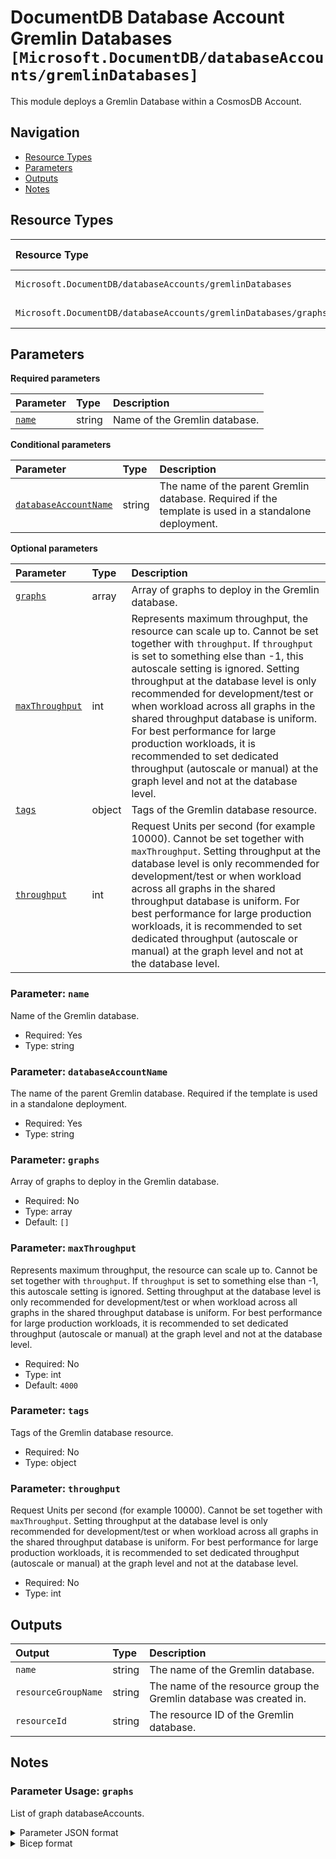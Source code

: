 # DocumentDB Database Account Gremlin Databases `[Microsoft.DocumentDB/databaseAccounts/gremlinDatabases]`

This module deploys a Gremlin Database within a CosmosDB Account.

## Navigation

- [Resource Types](#Resource-Types)
- [Parameters](#Parameters)
- [Outputs](#Outputs)
- [Notes](#Notes)

## Resource Types

| Resource Type | API Version |
| :-- | :-- |
| `Microsoft.DocumentDB/databaseAccounts/gremlinDatabases` | [2024-11-15](https://learn.microsoft.com/en-us/azure/templates/Microsoft.DocumentDB/2024-11-15/databaseAccounts/gremlinDatabases) |
| `Microsoft.DocumentDB/databaseAccounts/gremlinDatabases/graphs` | [2023-04-15](https://learn.microsoft.com/en-us/azure/templates/Microsoft.DocumentDB/2023-04-15/databaseAccounts/gremlinDatabases/graphs) |

## Parameters

**Required parameters**

| Parameter | Type | Description |
| :-- | :-- | :-- |
| [`name`](#parameter-name) | string | Name of the Gremlin database. |

**Conditional parameters**

| Parameter | Type | Description |
| :-- | :-- | :-- |
| [`databaseAccountName`](#parameter-databaseaccountname) | string | The name of the parent Gremlin database. Required if the template is used in a standalone deployment. |

**Optional parameters**

| Parameter | Type | Description |
| :-- | :-- | :-- |
| [`graphs`](#parameter-graphs) | array | Array of graphs to deploy in the Gremlin database. |
| [`maxThroughput`](#parameter-maxthroughput) | int | Represents maximum throughput, the resource can scale up to. Cannot be set together with `throughput`. If `throughput` is set to something else than -1, this autoscale setting is ignored. Setting throughput at the database level is only recommended for development/test or when workload across all graphs in the shared throughput database is uniform. For best performance for large production workloads, it is recommended to set dedicated throughput (autoscale or manual) at the graph level and not at the database level. |
| [`tags`](#parameter-tags) | object | Tags of the Gremlin database resource. |
| [`throughput`](#parameter-throughput) | int | Request Units per second (for example 10000). Cannot be set together with `maxThroughput`. Setting throughput at the database level is only recommended for development/test or when workload across all graphs in the shared throughput database is uniform. For best performance for large production workloads, it is recommended to set dedicated throughput (autoscale or manual) at the graph level and not at the database level. |

### Parameter: `name`

Name of the Gremlin database.

- Required: Yes
- Type: string

### Parameter: `databaseAccountName`

The name of the parent Gremlin database. Required if the template is used in a standalone deployment.

- Required: Yes
- Type: string

### Parameter: `graphs`

Array of graphs to deploy in the Gremlin database.

- Required: No
- Type: array
- Default: `[]`

### Parameter: `maxThroughput`

Represents maximum throughput, the resource can scale up to. Cannot be set together with `throughput`. If `throughput` is set to something else than -1, this autoscale setting is ignored. Setting throughput at the database level is only recommended for development/test or when workload across all graphs in the shared throughput database is uniform. For best performance for large production workloads, it is recommended to set dedicated throughput (autoscale or manual) at the graph level and not at the database level.

- Required: No
- Type: int
- Default: `4000`

### Parameter: `tags`

Tags of the Gremlin database resource.

- Required: No
- Type: object

### Parameter: `throughput`

Request Units per second (for example 10000). Cannot be set together with `maxThroughput`. Setting throughput at the database level is only recommended for development/test or when workload across all graphs in the shared throughput database is uniform. For best performance for large production workloads, it is recommended to set dedicated throughput (autoscale or manual) at the graph level and not at the database level.

- Required: No
- Type: int

## Outputs

| Output | Type | Description |
| :-- | :-- | :-- |
| `name` | string | The name of the Gremlin database. |
| `resourceGroupName` | string | The name of the resource group the Gremlin database was created in. |
| `resourceId` | string | The resource ID of the Gremlin database. |

## Notes

### Parameter Usage: `graphs`

List of graph databaseAccounts.

<details>

<summary>Parameter JSON format</summary>

```json
"graphs": {
  "value": [
    {
      "name": "graph01",
      "automaticIndexing": true,
      "partitionKeyPaths": [
        "/name"
      ]
    },
    {
      "name": "graph02",
      "automaticIndexing": true,
      "partitionKeyPaths": [
        "/name"
      ]
    }
  ]
}
```

</details>

<details>

<summary>Bicep format</summary>

```bicep
graphs: [
  {
    name: 'graph01'
    automaticIndexing: true
    partitionKeyPaths: [
      '/name'
    ]
  }
  {
    name: 'graph02'
    automaticIndexing: true
    partitionKeyPaths: [
      '/name'
    ]
  }
]
```

</details>
